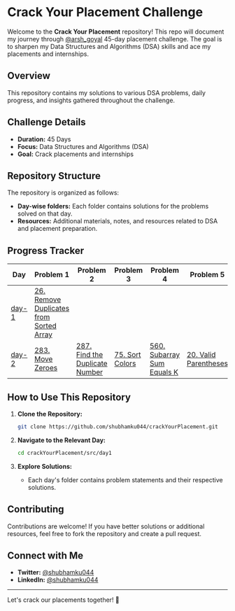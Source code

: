 # Crack Your Placement Challenge

Welcome to the **Crack Your Placement** repository! This repo will document my journey
through [@arsh_goyal](https://youtu.be/1iUuMs-xU5Y?si=j8qY6UNHUydJovB_) 45-day
placement challenge. The goal is to sharpen my Data Structures and Algorithms (DSA) skills and ace my placements and
internships.

## Overview

This repository contains my solutions to various DSA problems, daily progress, and insights gathered throughout the
challenge.

## Challenge Details

- **Duration:** 45 Days
- **Focus:** Data Structures and Algorithms (DSA)
- **Goal:** Crack placements and internships

## Repository Structure

The repository is organized as follows:

- **Day-wise folders:** Each folder contains solutions for the problems solved on that day.
- **Resources:** Additional materials, notes, and resources related to DSA and placement preparation.

## Progress Tracker

| Day               | Problem 1                                                                                  | Problem 2                                                           | Problem 3                                   | Problem 4                                               | Problem 5                                               | Problem 6 |
|-------------------|--------------------------------------------------------------------------------------------|---------------------------------------------------------------------|---------------------------------------------|---------------------------------------------------------|---------------------------------------------------------|-----------|
| [day-1](src/day1) | [26. Remove Duplicates from Sorted Array](./src/day1/removeDuplicatesFromSortedArray.java) |                                                                     |                                             |                                                         |                                                         |           |
| [day-2](src/day2) | [283. Move Zeroes](src/day2/moveZeroes.java)                                               | [287. Find the Duplicate Number](src/day2/findDuplicateNumber.java) | [75. Sort Colors](src/day2/sortColors.java) | [560. Subarray Sum Equals K](src/day2/subArraySum.java) | [20. Valid Parentheses](src/day2/validParentheses.java) |           |

## How to Use This Repository

1. **Clone the Repository:**
    ```bash
    git clone https://github.com/shubhamku044/crackYourPlacement.git
    ```

2. **Navigate to the Relevant Day:**
    ```bash
    cd crackYourPlacement/src/day1
    ```

3. **Explore Solutions:**
    - Each day's folder contains problem statements and their respective solutions.

## Contributing

Contributions are welcome! If you have better solutions or additional resources, feel free to fork the repository and
create a pull request.

## Connect with Me

- **Twitter:** [@shubhamku044](https://x.com/shubhamku044)
- **LinkedIn:** [@shubhamku044](https://linkedin.com/in/shubhamku044)

---

Let's crack our placements together! 💪
